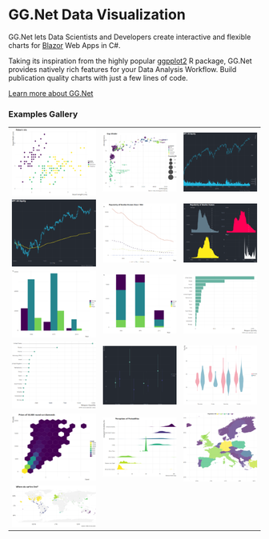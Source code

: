 # GG.Net Data Visualization

GG.Net lets Data Scientists and Developers create interactive and flexible charts for [Blazor](https://dotnet.microsoft.com/apps/aspnet/web-apps/blazor) Web Apps in C#.

Taking its inspiration from the highly popular [ggpplot2](https://ggplot2.tidyverse.org) R package, GG.Net provides natively rich features for your Data Analysis Workflow. Build publication quality charts with just a few lines of code.

[Learn more about GG.Net](https://pablofrommars.github.io/)

### Examples Gallery

| | | |
|-|-|-|
![](Site/wwwroot/img/scatterplot.png) | ![](Site/wwwroot/img/bubbleplot.png) | ![](Site/wwwroot/img/barchart.png)
![](Site/wwwroot/img/candlestick.png) | ![](Site/wwwroot/img/linechart.png) | ![](Site/wwwroot/img/areachart.png)
![](Site/wwwroot/img/barplot.png) | ![](Site/wwwroot/img/stacked.png) | ![](Site/wwwroot/img/hbarplot.png)
![](Site/wwwroot/img/lolipop.png) | ![](Site/wwwroot/img/errorbar.png) | ![](Site/wwwroot/img/violin.png)
![](Site/wwwroot/img/hex.png) | ![](Site/wwwroot/img/ridgeline.png) | ![](Site/wwwroot/img/choropleth.png)
![](Site/wwwroot/img/bubblemap.png) | | 
